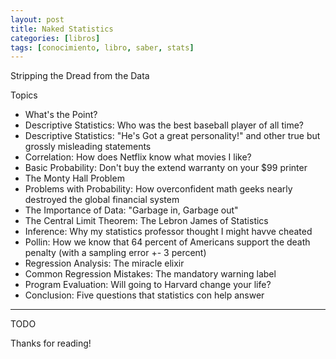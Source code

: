 ```yaml
---
layout: post
title: Naked Statistics
categories: [libros]
tags: [conocimiento, libro, saber, stats]
---
```


<!--Resumen-->
Stripping the Dread from the Data

Topics 

- What's the Point?
- Descriptive Statistics: Who was the best baseball player of all time?
- Descriptive Statistics: "He's Got a great personality!" and other true but grossly misleading statements
- Correlation: How does Netflix know what movies I like?
- Basic Probability: Don't buy the extend warranty on your $99 printer
- The Monty Hall Problem
- Problems with Probability: How overconfident math geeks nearly destroyed the global financial system 
- The Importance of Data: "Garbage in, Garbage out"
- The Central Limit Theorem: The Lebron James of Statistics
- Inference: Why my statistics professor thought I might havve cheated
- Pollin: How we know that 64 percent of Americans support the death penalty (with a sampling error +- 3 percent)
- Regression Analysis: The miracle elixir
- Common Regression Mistakes: The mandatory warning label
- Program Evaluation: Will going to Harvard change your life?
- Conclusion: Five questions that statistics con help answer

---

<!--more-->
TODO
  
Thanks for reading!
